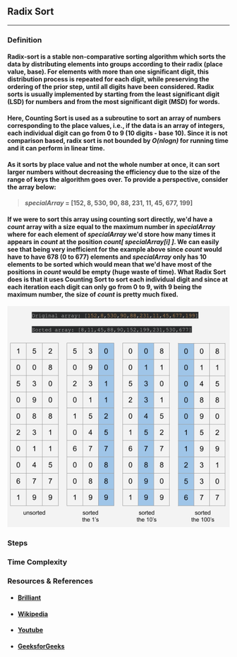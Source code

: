 ## Radix Sort
---
### Definition
#### Radix-sort is a stable non-comparative sorting algorithm which sorts the data by distributing elements into groups according to their radix (place value, base). For elements with more than one significant digit, this distribution process is repeated for each digit, while preserving the ordering of the prior step, until all digits have been considered. Radix sorts is usually implemented by starting from the least significant digit (LSD) for numbers and from the most significant digit (MSD) for words.


#### Here, Counting Sort is used as a subroutine to sort an array of numbers corresponding to the place values, i.e., if the data is an array of integers, each individual digit can go from 0 to 9 (10 digits - base 10). Since it is not comparison based, radix sort is not bounded by _O(nlog⁡n)_ for running time and it can perform in linear time.


#### As it sorts by place value and not the whole number at once, it can sort larger numbers without decreasing the efficiency due to the size of the range of keys the algorithm goes over. To provide a perspective, consider the array below:
> #### _specialArray_ = [152, 8, 530, 90, 88, 231, 11, 45, 677, 199]

#### If we were to sort this array using counting sort directly, we'd have a _**count**_ array with a size equal to the maximum number in _**specialArray**_ where for each element of _**specialArray**_ we'd store how many times it appears in _**count**_ at the position _**count[ specialArray[i] ]**_. We can easily see that being very inefficient for the example above since _**count**_ would have to have 678 (0 to 677) elements and _**specialArray**_ only has 10 elements to be sorted which would mean that we'd have most of the positions in _**count**_ would be empty (huge waste of time). What Radix Sort does is that it uses Counting Sort to sort each individual digit and since at each iteration each digit can only go from 0 to 9, with 9 being the maximum number, the size of _**count**_ is pretty much fixed.

![radix-sort](../../../resources/img/radix-sort-01.png)

### Steps


### Time Complexity

### Resources & References

* #### [Brilliant](https://brilliant.org/wiki/radix-sort/)
* #### [Wikipedia](https://en.wikipedia.org/wiki/Radix_sort)
* #### [Youtube](https://www.youtube.com/watch?v=Il45xNUHGp0&list=PLdo5W4Nhv31bbKJzrsKfMpo_grxuLl8LU&index=107)
* #### [GeeksforGeeks](https://www.geeksforgeeks.org/radix-sort/)